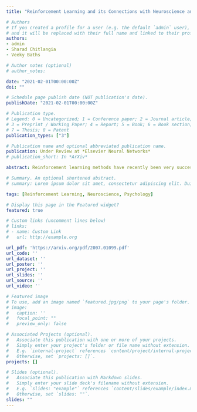 ```yaml
---
title: "Reinforcement Learning and its Connections with Neuroscience and Psychology"

# Authors
# If you created a profile for a user (e.g. the default `admin` user), write the username (folder name) here 
# and it will be replaced with their full name and linked to their profile.
authors:
- admin
- Sharad Chitlangia
- Veeky Baths

# Author notes (optional)
# author_notes:

date: "2021-02-01T00:00:00Z"
doi: ""

# Schedule page publish date (NOT publication's date).
publishDate: "2021-02-01T00:00:00Z"

# Publication type.
# Legend: 0 = Uncategorized; 1 = Conference paper; 2 = Journal article;
# 3 = Preprint / Working Paper; 4 = Report; 5 = Book; 6 = Book section;
# 7 = Thesis; 8 = Patent
publication_types: ["3"]

# Publication name and optional abbreviated publication name.
publication: Under Review at *Elsevier Neural Networks*
# publication_short: In *ArXiv*

abstract: Reinforcement learning methods have recently been very successful at performing complex sequential tasks like playing Atari games, Go and Poker. These algorithms have outperformed humans in several tasks by learning from scratch, using only scalar rewards obtained through interaction with their environment. While there certainly has been considerable independent innovation in the area to produce such results, many core ideas in reinforcement learning are inspired by phenomena of animal learning, psychology and neuroscience. In this paper, we comprehensively review a number of findings in neuroscience and psychology that provide evidence for the plausibility of reinforcement learning being a promising model for phenomena in human learning, decision making and behavior. We do so by a) exploring neuroscientific evidence for various classes of RL algorithms along with their building blocks, and b) mapping specific RL ideas to findings in neuroscience and psychology. Finally, we discuss the implications of these findings and their role in advancing research in both AI and brain science.

# Summary. An optional shortened abstract.
# summary: Lorem ipsum dolor sit amet, consectetur adipiscing elit. Duis posuere tellus ac convallis placerat. Proin tincidunt magna sed ex sollicitudin condimentum.

tags: [Reinforcement Learning, Neuroscience, Psychology]

# Display this page in the Featured widget?
featured: true

# Custom links (uncomment lines below)
# links:
# - name: Custom Link
#   url: http://example.org

url_pdf: 'https://arxiv.org/pdf/2007.01099.pdf'
url_code: ''
url_dataset: ''
url_poster: ''
url_project: ''
url_slides: ''
url_source: ''
url_video: ''

# Featured image
# To use, add an image named `featured.jpg/png` to your page's folder. 
# image:
#   caption: ''
#   focal_point: ""
#   preview_only: false

# Associated Projects (optional).
#   Associate this publication with one or more of your projects.
#   Simply enter your project's folder or file name without extension.
#   E.g. `internal-project` references `content/project/internal-project/index.md`.
#   Otherwise, set `projects: []`.
projects: []

# Slides (optional).
#   Associate this publication with Markdown slides.
#   Simply enter your slide deck's filename without extension.
#   E.g. `slides: "example"` references `content/slides/example/index.md`.
#   Otherwise, set `slides: ""`.
slides: ""
---
```

